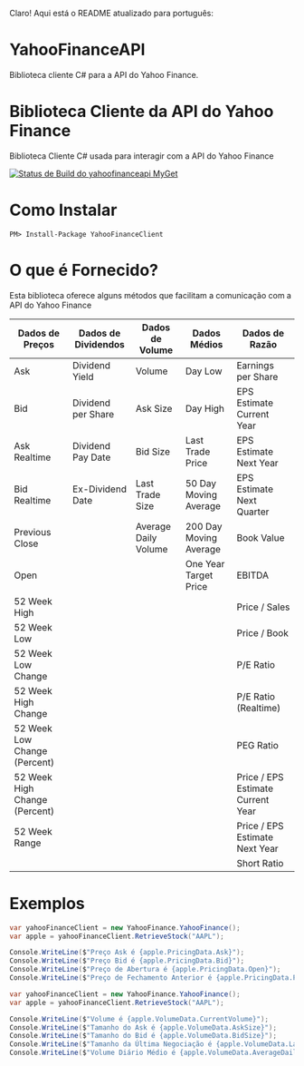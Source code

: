 Claro! Aqui está o README atualizado para português:

# YahooFinanceAPI
Biblioteca cliente C# para a API do Yahoo Finance.

# Biblioteca Cliente da API do Yahoo Finance

Biblioteca Cliente C# usada para interagir com a API do Yahoo Finance

[![Status de Build do yahoofinanceapi MyGet](https://www.myget.org/BuildSource/Badge/yahoofinanceapi?identifier=38997d9d-f6c0-4fd6-8f10-caa8cc0eb323)](https://www.myget.org/)

<h1>Como Instalar</h1>

`PM> Install-Package YahooFinanceClient`

<h1>O que é Fornecido?</h1>

Esta biblioteca oferece alguns métodos que facilitam a comunicação com a API do Yahoo Finance

| Dados de Preços                | Dados de Dividendos  | Dados de Volume       | Dados Médios           | Dados de Razão                        |
|--------------------------------|----------------------|-----------------------|------------------------|---------------------------------------|
| Ask                            | Dividend Yield       | Volume                | Day Low                | Earnings per Share                    |
| Bid                            | Dividend per Share   | Ask Size              | Day High               | EPS Estimate Current Year             |
| Ask Realtime                   | Dividend Pay Date    | Bid Size              | Last Trade Price       | EPS Estimate Next Year                |
| Bid Realtime                   | Ex-Dividend Date     | Last Trade Size       | 50 Day Moving Average  | EPS Estimate Next Quarter             |
| Previous Close                 |                      | Average Daily Volume  | 200 Day Moving Average | Book Value                            |
| Open                           |                      |                       | One Year Target Price  | EBITDA                                |
| 52 Week High                   |                      |                       |                        | Price / Sales                         |
| 52 Week Low                    |                      |                       |                        | Price / Book                          |
| 52 Week Low Change             |                      |                       |                        | P/E Ratio                             |
| 52 Week High Change            |                      |                       |                        | P/E Ratio (Realtime)                  |
| 52 Week Low Change (Percent)   |                      |                       |                        | PEG Ratio                             |
| 52 Week High Change (Percent)  |                      |                       |                        | Price / EPS Estimate Current Year     |
| 52 Week Range                  |                      |                       |                        | Price / EPS Estimate Next Year        |
|                                |                      |                       |                        | Short Ratio                           |

<h1>Exemplos</h1>

```csharp
var yahooFinanceClient = new YahooFinance.YahooFinance();
var apple = yahooFinanceClient.RetrieveStock("AAPL");

Console.WriteLine($"Preço Ask é {apple.PricingData.Ask}");
Console.WriteLine($"Preço Bid é {apple.PricingData.Bid}");
Console.WriteLine($"Preço de Abertura é {apple.PricingData.Open}");
Console.WriteLine($"Preço de Fechamento Anterior é {apple.PricingData.PreviousClose}");
```

```csharp
var yahooFinanceClient = new YahooFinance.YahooFinance();
var apple = yahooFinanceClient.RetrieveStock("AAPL");

Console.WriteLine($"Volume é {apple.VolumeData.CurrentVolume}");
Console.WriteLine($"Tamanho do Ask é {apple.VolumeData.AskSize}");
Console.WriteLine($"Tamanho do Bid é {apple.VolumeData.BidSize}");
Console.WriteLine($"Tamanho da Última Negociação é {apple.VolumeData.LastTradeSize}");
Console.WriteLine($"Volume Diário Médio é {apple.VolumeData.AverageDailyVolume}");
```
